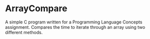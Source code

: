 # ArrayCompare
 A simple C program written for a Programming Language Concepts assignment. Compares the time to iterate through an array using two different methods.
